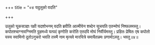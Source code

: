 +++
title = "०४ यदुलूको वदति"

+++

उलूको घूकसञ्ज्ञः पक्षी यदशोभनम् वदति ब्रवीति आत्मीयेन शब्देन सूचयति एतन्मोघं निष्फलमस्तु। कपोतश्चाग्नावग्निमति ग्रुहमध्ये यत्पदं कृणोति करोति एतदपि मोघं निर्वीर्यमस्तु। प्रहितः प्रेषितः एष कपोतो यस्य स्वामिनो दूतोऽनुचरो भवति तस्मै नाम मृत्यवे मारयित्रे यमायैतन्नमः प्रणामोऽस्तु। भवतु॥४॥